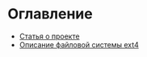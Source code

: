 # Оглавление

- [Статья о проекте](/pages/skf7w.html)
- [Описание файловой системы ext4](/pages/1nj5c.html)

